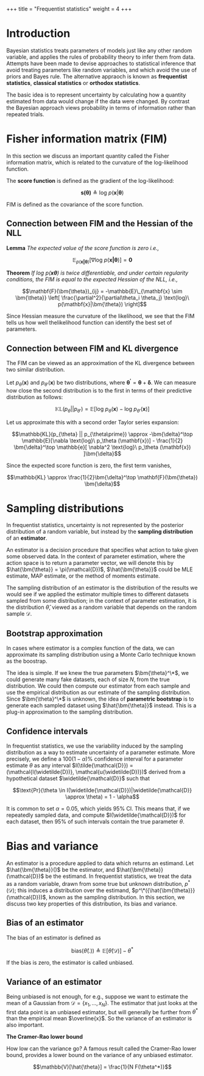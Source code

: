 +++
title = "Frequentist statistics"
weight = 4
+++

# Introduction

Bayesian statistics treats parameters of models just like any other random variable, and applies the rules of probability theory to infer them from data. Attempts have been made to devise approaches to statistical inference that avoid treating parameters like random variables, and which avoid the use of priors and Bayes rule. The alternative appraoch is known as __frequentist statistics__, __classical statistics__ or __orthodox statistics__.

The basic idea is to represent uncertainty by calculating how a quantity estimated from data would change if the data were changed. By contrast the Bayesian approach views probability in terms of information rather than repeated trials.

# Fisher information matrix (FIM)

In this section we discuss an important quantity called the Fisher information matrix, which is related to the curvature of the log-likelihood function.

The __score function__ is defined as the gradient of the log-likelihood:

$$\mathbf{s(\boldsymbol{\theta})} \triangleq \text{log}\ p(\mathbf{x}|\boldsymbol{\theta})$$

FIM is defined as the covariance of the score function.

## Connection between FIM and the Hessian of the NLL

__Lemma__ _The expected value of the score function is zero i.e.,_

$$\mathbb{E}_{p(\bm{x | \theta})} [\nabla \text{log}\ p(\mathbf{x|\bm{\theta}})] = \bm{0}$$

__Theorem__ _If $\text{log}\ p(\mathbf{x}\bm{\theta})$ is twice differentiable, and under certain regularity conditions, the FIM is equal to the expected Hessian of the NLL, i.e.,_

$$\mathbf{F}(\bm{\theta})_{ij} = -\mathbb{E}\_{\mathbf{x} \sim \bm{\theta}} \left[ \frac{\partial^2}{\partial\theta_i \theta_j} \text{log}\ p(\mathbf{x}|\bm{\theta}) \right]$$

Since Hessian measure the curvature of the likelihood, we see that the FIM tells us how well thelikelihood function can identify the best set of parameters.

## Connection between FIM and KL divergence

The FIM can be viewed as an approximation of the KL divergence between two similar distribution.

Let $p_{\theta} (\mathbf{x})$ and $p_{\theta\prime}(\mathbf{x})$ be two distributions, where $\bm{\theta^\prime} = \bm{\theta} + \bm{\delta}$. We can measure how close the second distribution is to the first in terms of their predictive distribution as follows:

$$\mathbb{KL}(p_\theta || p_{\theta\prime}) = \mathbb{E}[ \text{log}\ p_{\theta}(\mathbf{x}) -\text{log}\ p_{\theta\prime}(\mathbf{x}) ]$$

Let us approximate this with a second order Taylor series expansion:

$$\mathbb{KL}(p_{\theta} || p_{\theta\prime}) \approx -\bm{\delta}^\top \mathbb{E}[\nabla \text{log}\ p_\theta (\mathbf{x})] - \frac{1}{2} \bm{\delta}^\top \mathbb{e}[ \nabla^2 \text{log}\ p_\theta (\mathbf{x}) ]\bm{\delta}$$

Since the expected score function is zero, the first term vanishes,

$$\mathbb{KL} \approx \frac{1}{2}\bm{\delta}^\top \mathbf{F}(\bm{\theta}) \bm{\delta}$$

# Sampling distributions

In frequentist statistics, uncertainty is not represented by the posterior distribution of a random variable, but instead by the __sampling distribution__ of an __estimator__.

An estimator is a decision procedure that specifies what action to take given some observed data. In the context of parameter estimation, where the action space is to return a parameter vector, we will denote this by $\hat{\bm{\theta}} = \pi(\mathcal{D})$, $\hat{\bm{\theta}}$ could be MLE estimate, MAP estimate, or the method of moments estimate. 

The sampling distribution of an estimator is the distribution of the results we would see if we applied the estimator multiple times to different datasets sampled from some distribution; in the context of parameter estimation, it is the distribution $\hat{\theta}$, viewed as a random variable that depends on the random sample $\mathcal{D}$.

## Bootstrap approximation

In cases where estimator is a complex function of the data, we can approximate its sampling distribution using a Monte Carlo technique known as the boostrap.

The idea is simple. If we knew the true parameters $\bm{\theta}^\*$, we could generate many fake datasets, each of size $N$, from the true distribution. We could then compute our estimator from each sample and use the empirical distribution as our estimate of the sampling distribution. Since $\bm{\theta}^\*$ is unknown, the idea of __parametric bootstrap__ is to generate each sampled dataset using $\hat{\bm{\theta}}$ instead. This is a plug-in approximation to the sampling distribution.

## Confidence intervals

In frequentist statistics, we use the variability induced by the sampling distribution as a way to estimate uncertainty of a parameter estimate. More precisely, we define a $100(1 - \alpha)$% confidence interval for a parameter estimate $\theta$ as any interval $I(\tilde{\mathcal{D}}) = (\mathcal{l(\widetilde{D})}, \mathcal{u(\widetilde{D})})$ derived from a hypothetical dataset $\widetilde{\mathcal{D}}$ such that

$$\text{Pr}(\theta \in I(\widetilde{\mathcal{D}})|\widetilde{\mathcal{D}} \approx \theta) = 1 - \alpha$$

It is common to set $\alpha = 0.05$, which yields 95% CI. This means that, if we repeatedly sampled data, and compute $I(\widetilde{\mathcal{D}})$ for each dataset, then 95% of such intervals contain the true parameter $\theta$.

# Bias and variance

An estimator is a procedure applied to data which returns an estimand. Let $\hat{\bm{\theta}}()$ be the estimator, and $\hat{\bm{\theta}}(\mathcal{D})$ be  the estimand. In frequentist statistics, we treat the data as a random variable, drawn from some true but unknown distribution, $p^*(\mathcal{D})$; this induces a distribution over the estimand, $p^\*({\hat{\bm{\theta}}}(\mathcal{D}))$, known as the sampling distribution. In this section, we discuss two key properties of this distribution, its bias and variance.

## Bias of an estimator

The bias of an estimator is defined as

$$\text{bias}(\hat{\theta}(.)) \triangleq \mathbb{E}[\hat{\theta}(\mathcal{D})] - \theta^*$$

If the bias is zero, the estimator is called unbiased.

## Variance of an estimator

Being unbiased is not enough, for e.g., suppose we want to estimate the mean of a Gaussian from $\mathcal{D} = \{ x_1, \ldots, x_N \}$. The estimator that just looks at the first data point is an unbiased estimator, but will generally be further from $\theta^*$ than the empirical mean $\overline{x}$. So the variance of an estimator is also important.

__The Cramer-Rao lower bound__

How low can the variance go? A famous result called the Cramer-Rao lower bound, provides a lower bound on the variance of any unbiased estimator.

$$\mathbb{V}[\hat{\theta}] = \frac{1}{N F(\theta^*)}$$
